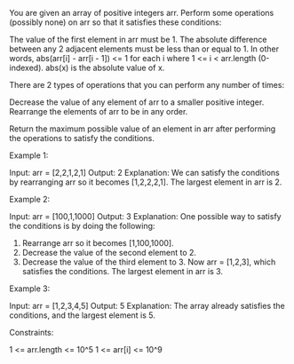 You are given an array of positive integers arr. Perform some operations
(possibly none) on arr so that it satisfies these conditions:


The value of the first element in arr must be 1.
The absolute difference between any 2 adjacent elements must be less than or
equal to 1. In other words, abs(arr[i] - arr[i - 1]) <= 1 for each i where 1
<= i < arr.length (0-indexed). abs(x) is the absolute value of x.


There are 2 types of operations that you can perform any number of
times:


Decrease the value of any element of arr to a smaller positive integer.
Rearrange the elements of arr to be in any order.


Return the maximum possible value of an element in arr after performing the
operations to satisfy the conditions.


Example 1:


Input: arr = [2,2,1,2,1]
Output: 2
Explanation: 
We can satisfy the conditions by rearranging arr so it becomes [1,2,2,2,1].
The largest element in arr is 2.


Example 2:


Input: arr = [100,1,1000]
Output: 3
Explanation: 
One possible way to satisfy the conditions is by doing the following:
1. Rearrange arr so it becomes [1,100,1000].
2. Decrease the value of the second element to 2.
3. Decrease the value of the third element to 3.
Now arr = [1,2,3], which satisfies the conditions.
The largest element in arr is 3.


Example 3:


Input: arr = [1,2,3,4,5]
Output: 5
Explanation: The array already satisfies the conditions, and the largest
element is 5.



Constraints:


1 <= arr.length <= 10^5
1 <= arr[i] <= 10^9




